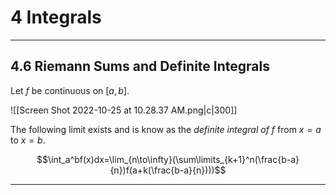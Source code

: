 # 4 Integrals
---
## 4.6 Riemann Sums and Definite Integrals

Let $f$ be continuous on $[a,b]$.

![[Screen Shot 2022-10-25 at 10.28.37 AM.png|c|300]]

The following limit exists and is know as the *definite integral of* $f$ from $x=a$ to $x=b$. 

$$\int_a^bf(x)dx=\lim_{n\to\infty}(\sum\limits_{k+1}^n(\frac{b-a}{n})f(a+k(\frac{b-a}{n})))$$

---
